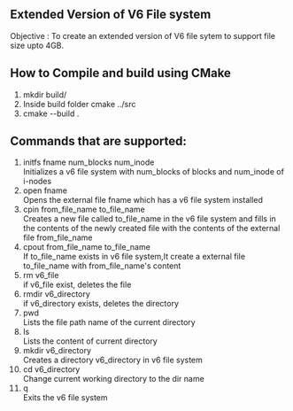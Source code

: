 Extended Version of V6 File system
----------------------------------

Objective : To create an extended version of V6 file sytem to support file size upto 4GB.

How to Compile and build using CMake
--------------------------
1) mkdir build/
2) Inside build folder cmake ../src
3) cmake --build .

Commands that are supported:
---------------------------
1) initfs fname num_blocks num_inode </br>
   Initializes a v6 file system with num_blocks of blocks and num_inode of i-nodes
2) open fname </br>
   Opens the external file fname which has a v6 file system installed
3) cpin from_file_name to_file_name </br>
   Creates a new file called to_file_name in the v6 file system and fills in the contents of the newly created file with the contents of the external file from_file_name
4) cpout from_file_name to_file_name </br>
   If to_file_name exists in v6 file system,It create a external file to_file_name with from_file_name's content
5) rm v6_file </br>
   if v6_file exist, deletes the file
6) rmdir v6_directory </br>
   if v6_directory exists, deletes the directory
7) pwd </br>
   Lists the file path name of the current directory
8) ls </br>
   Lists the content of current directory
9) mkdir v6_directory </br>
   Creates a directory v6_directory in v6 file system
10) cd v6_directory </br>
   Change current working directory to the dir name
11) q </br>
   Exits the v6 file system
